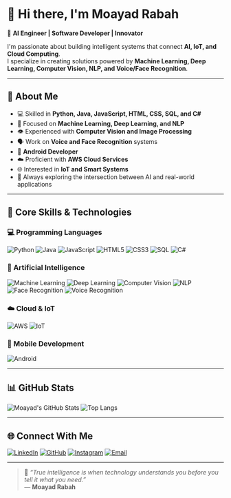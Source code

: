 # 👋 Hi there, I'm **Moayad Rabah**

🎯 **AI Engineer | Software Developer | Innovator**

I'm passionate about building intelligent systems that connect **AI, IoT, and Cloud Computing**.  
I specialize in creating solutions powered by **Machine Learning, Deep Learning, Computer Vision, NLP, and Voice/Face Recognition**.

---

## 🚀 About Me

- 💻 Skilled in **Python, Java, JavaScript, HTML, CSS, SQL, and C#**
- 🤖 Focused on **Machine Learning, Deep Learning, and NLP**
- 👁️ Experienced with **Computer Vision and Image Processing**
- 🗣️ Work on **Voice and Face Recognition** systems
- 📱 **Android Developer**
- ☁️ Proficient with **AWS Cloud Services**
- 🌐 Interested in **IoT and Smart Systems**
- 🧠 Always exploring the intersection between AI and real-world applications

---

## 🧠 Core Skills & Technologies

### 💻 Programming Languages
![Python](https://img.shields.io/badge/Python-3776AB?style=for-the-badge&logo=python&logoColor=white)
![Java](https://img.shields.io/badge/Java-007396?style=for-the-badge&logo=java&logoColor=white)
![JavaScript](https://img.shields.io/badge/JavaScript-F7DF1E?style=for-the-badge&logo=javascript&logoColor=black)
![HTML5](https://img.shields.io/badge/HTML5-E34F26?style=for-the-badge&logo=html5&logoColor=white)
![CSS3](https://img.shields.io/badge/CSS3-1572B6?style=for-the-badge&logo=css3&logoColor=white)
![SQL](https://img.shields.io/badge/SQL-003B57?style=for-the-badge&logo=postgresql&logoColor=white)
![C#](https://img.shields.io/badge/C%23-239120?style=for-the-badge&logo=csharp&logoColor=white)

### 🤖 Artificial Intelligence
![Machine Learning](https://img.shields.io/badge/Machine%20Learning-102230?style=for-the-badge&logo=tensorflow&logoColor=FF6F00)
![Deep Learning](https://img.shields.io/badge/Deep%20Learning-EE4C2C?style=for-the-badge&logo=pytorch&logoColor=white)
![Computer Vision](https://img.shields.io/badge/Computer%20Vision-00A67E?style=for-the-badge&logo=opencv&logoColor=white)
![NLP](https://img.shields.io/badge/Natural%20Language%20Processing-8A2BE2?style=for-the-badge&logo=spacy&logoColor=white)
![Face Recognition](https://img.shields.io/badge/Face%20Recognition-5D3FD3?style=for-the-badge)
![Voice Recognition](https://img.shields.io/badge/Voice%20Recognition-FFB300?style=for-the-badge)

### ☁️ Cloud & IoT
![AWS](https://img.shields.io/badge/AWS-232F3E?style=for-the-badge&logo=amazonaws&logoColor=white)
![IoT](https://img.shields.io/badge/Internet%20of%20Things-2E8B57?style=for-the-badge&logo=arduino&logoColor=white)

### 📱 Mobile Development
![Android](https://img.shields.io/badge/Android%20Development-3DDC84?style=for-the-badge&logo=android&logoColor=white)

---

## 📊 GitHub Stats

![Moayad's GitHub Stats](https://github-readme-stats.vercel.app/api?username=MoayadRabah&show_icons=true&theme=tokyonight)
![Top Langs](https://github-readme-stats.vercel.app/api/top-langs/?username=MoayadRabah&layout=compact&theme=tokyonight)

---

## 🌐 Connect With Me

[![LinkedIn](https://img.shields.io/badge/LinkedIn-0077B5?style=for-the-badge&logo=linkedin&logoColor=white)](https://www.linkedin.com/in/moayad-rabah-2771b931b/)
[![GitHub](https://img.shields.io/badge/GitHub-181717?style=for-the-badge&logo=github&logoColor=white)](https://github.com/moayadabdo22-boop)
[![Instagram](https://img.shields.io/badge/Instagram-E4405F?style=for-the-badge&logo=instagram&logoColor=white)](https://www.instagram.com/moayad.rabah?igsh=MTIyOTFka2huZWx2NA==)
[![Email](https://img.shields.io/badge/Email-D14836?style=for-the-badge&logo=gmail&logoColor=white)](mailto:moayadabdo22@gmail.com)

---

> 💬 *“True intelligence is when technology understands you before you tell it what you need.”*  
> — **Moayad Rabah**
